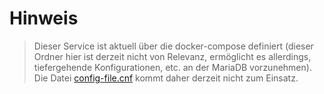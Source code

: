 # Hinweis

> Dieser Service ist aktuell über die docker-compose definiert (dieser Ordner hier ist derzeit nicht von Relevanz, ermöglicht es allerdings, tiefergehende Konfigurationen, etc. an der MariaDB vorzunehmen). Die Datei [config-file.cnf](conf/config-file.cnf) kommt daher derzeit nicht zum Einsatz.
